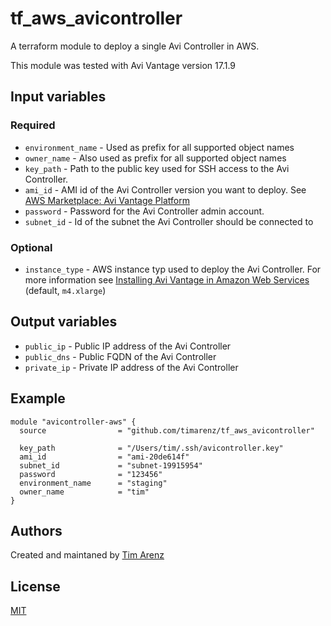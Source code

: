 # tf_aws_avicontroller
A terraform module to deploy a single Avi Controller in AWS.

This module was tested with Avi Vantage version 17.1.9

## Input variables

### Required
* `environment_name` - Used as prefix for all supported object names
* `owner_name` - Also used as prefix for all supported object names
* `key_path` - Path to the public key used for SSH access to the Avi Controller.
* `ami_id` - AMI id of the Avi Controller version you want to deploy. See [AWS Marketplace: Avi Vantage Platform](https://aws.amazon.com/marketplace/pp/B01ICD3R7E)
* `password` - Password for the Avi Controller admin account.
* `subnet_id` - Id of the subnet the Avi Controller should be connected to

### Optional
* `instance_type` - AWS instance typ used to deploy the Avi Controller. For more information see [Installing Avi Vantage in Amazon Web Services](https://kb.avinetworks.com/docs/17.2/installing-avi-vantage-in-amazon-web-services/) (default, `m4.xlarge`)

## Output variables

* `public_ip` - Public IP address of the Avi Controller
* `public_dns` - Public FQDN of the Avi Controller
* `private_ip` - Private IP address of the Avi Controller

## Example
```hcl
module "avicontroller-aws" {
  source                = "github.com/timarenz/tf_aws_avicontroller"

  key_path              = "/Users/tim/.ssh/avicontroller.key"
  ami_id                = "ami-20de614f"
  subnet_id             = "subnet-19915954"
  password              = "123456"
  environment_name      = "staging"
  owner_name            = "tim"
}
```

## Authors
Created and maintaned by [Tim Arenz](https://github.com/timarenz)

## License
[MIT](LICENSE)